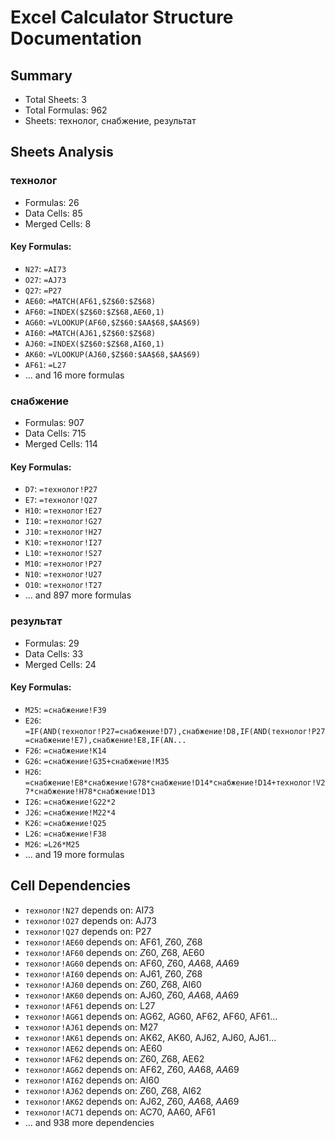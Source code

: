 # Excel Calculator Structure Documentation

## Summary
- Total Sheets: 3
- Total Formulas: 962
- Sheets: технолог, снабжение, результат 

## Sheets Analysis

### технолог
- Formulas: 26
- Data Cells: 85
- Merged Cells: 8

#### Key Formulas:
- `N27`: `=AI73`
- `O27`: `=AJ73`
- `Q27`: `=P27`
- `AE60`: `=MATCH(AF61,$Z$60:$Z$68)`
- `AF60`: `=INDEX($Z$60:$Z$68,AE60,1)`
- `AG60`: `=VLOOKUP(AF60,$Z$60:$AA$68,$AA$69)`
- `AI60`: `=MATCH(AJ61,$Z$60:$Z$68)`
- `AJ60`: `=INDEX($Z$60:$Z$68,AI60,1)`
- `AK60`: `=VLOOKUP(AJ60,$Z$60:$AA$68,$AA$69)`
- `AF61`: `=L27`
- ... and 16 more formulas

### снабжение
- Formulas: 907
- Data Cells: 715
- Merged Cells: 114

#### Key Formulas:
- `D7`: `=технолог!P27`
- `E7`: `=технолог!Q27`
- `H10`: `=технолог!E27`
- `I10`: `=технолог!G27`
- `J10`: `=технолог!H27`
- `K10`: `=технолог!I27`
- `L10`: `=технолог!S27`
- `M10`: `=технолог!P27`
- `N10`: `=технолог!U27`
- `O10`: `=технолог!T27`
- ... and 897 more formulas

### результат 
- Formulas: 29
- Data Cells: 33
- Merged Cells: 24

#### Key Formulas:
- `M25`: `=снабжение!F39`
- `E26`: `=IF(AND(технолог!P27=снабжение!D7),снабжение!D8,IF(AND(технолог!P27=снабжение!E7),снабжение!E8,IF(AN...`
- `F26`: `=снабжение!K14`
- `G26`: `=снабжение!G35+снабжение!M35`
- `H26`: `=снабжение!E8*снабжение!G78*снабжение!D14*снабжение!D14+технолог!V27*снабжение!H78*снабжение!D13`
- `I26`: `=снабжение!G22*2`
- `J26`: `=снабжение!M22*4`
- `K26`: `=снабжение!Q25`
- `L26`: `=снабжение!F38`
- `M26`: `=L26*M25`
- ... and 19 more formulas

## Cell Dependencies

- `технолог!N27` depends on: AI73
- `технолог!O27` depends on: AJ73
- `технолог!Q27` depends on: P27
- `технолог!AE60` depends on: AF61, $Z$60, $Z$68
- `технолог!AF60` depends on: $Z$60, $Z$68, AE60
- `технолог!AG60` depends on: AF60, $Z$60, $AA$68, $AA$69
- `технолог!AI60` depends on: AJ61, $Z$60, $Z$68
- `технолог!AJ60` depends on: $Z$60, $Z$68, AI60
- `технолог!AK60` depends on: AJ60, $Z$60, $AA$68, $AA$69
- `технолог!AF61` depends on: L27
- `технолог!AG61` depends on: AG62, AG60, AF62, AF60, AF61...
- `технолог!AJ61` depends on: M27
- `технолог!AK61` depends on: AK62, AK60, AJ62, AJ60, AJ61...
- `технолог!AE62` depends on: AE60
- `технолог!AF62` depends on: $Z$60, $Z$68, AE62
- `технолог!AG62` depends on: AF62, $Z$60, $AA$68, $AA$69
- `технолог!AI62` depends on: AI60
- `технолог!AJ62` depends on: $Z$60, $Z$68, AI62
- `технолог!AK62` depends on: AJ62, $Z$60, $AA$68, $AA$69
- `технолог!AC71` depends on: AC70, AA60, AF61
- ... and 938 more dependencies
